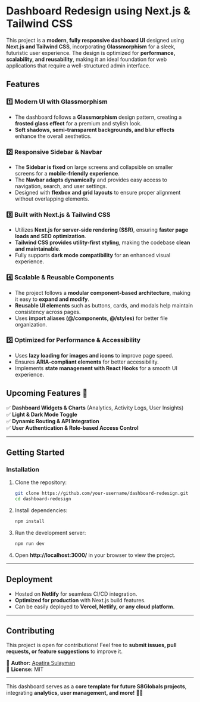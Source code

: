 # **Dashboard Redesign using Next.js & Tailwind CSS**  

This project is a **modern, fully responsive dashboard UI** designed using **Next.js and Tailwind CSS**, incorporating **Glassmorphism** for a sleek, futuristic user experience. The design is optimized for **performance, scalability, and reusability**, making it an ideal foundation for web applications that require a well-structured admin interface.  

## **Features**  

### **1️⃣ Modern UI with Glassmorphism**  
- The dashboard follows a **Glassmorphism** design pattern, creating a **frosted glass effect** for a premium and stylish look.  
- **Soft shadows, semi-transparent backgrounds, and blur effects** enhance the overall aesthetics.  

### **2️⃣ Responsive Sidebar & Navbar**  
- The **Sidebar is fixed** on large screens and collapsible on smaller screens for a **mobile-friendly experience**.  
- The **Navbar adapts dynamically** and provides easy access to navigation, search, and user settings.  
- Designed with **flexbox and grid layouts** to ensure proper alignment without overlapping elements.  

### **3️⃣ Built with Next.js & Tailwind CSS**  
- Utilizes **Next.js for server-side rendering (SSR)**, ensuring **faster page loads and SEO optimization**.  
- **Tailwind CSS provides utility-first styling**, making the codebase **clean and maintainable**.  
- Fully supports **dark mode compatibility** for an enhanced visual experience.  

### **4️⃣ Scalable & Reusable Components**  
- The project follows a **modular component-based architecture**, making it easy to **expand and modify**.  
- **Reusable UI elements** such as buttons, cards, and modals help maintain consistency across pages.  
- Uses **import aliases (@/components, @/styles)** for better file organization.  

### **5️⃣ Optimized for Performance & Accessibility**  
- Uses **lazy loading for images and icons** to improve page speed.  
- Ensures **ARIA-compliant elements** for better accessibility.  
- Implements **state management with React Hooks** for a smooth UI experience.  

## **Upcoming Features 🚀**  
✅ **Dashboard Widgets & Charts** (Analytics, Activity Logs, User Insights)  
✅ **Light & Dark Mode Toggle**  
✅ **Dynamic Routing & API Integration**  
✅ **User Authentication & Role-based Access Control**  

---

## **Getting Started**  

### **Installation**  
1. Clone the repository:  
   ```bash
   git clone https://github.com/your-username/dashboard-redesign.git
   cd dashboard-redesign
   ```
2. Install dependencies:  
   ```bash
   npm install
   ```
3. Run the development server:  
   ```bash
   npm run dev
   ```
4. Open **http://localhost:3000/** in your browser to view the project.  

---

## **Deployment**  
- Hosted on **Netlify** for seamless CI/CD integration.  
- **Optimized for production** with Next.js build features.  
- Can be easily deployed to **Vercel, Netlify, or any cloud platform**.  

---

## **Contributing**  
This project is open for contributions! Feel free to **submit issues, pull requests, or feature suggestions** to improve it.  

📌 **Author:** [Apatira Sulayman](https://github.com/sulaymantechpro)  
📌 **License:** MIT  

---

This dashboard serves as a **core template for future S8Globals projects**, integrating **analytics, user management, and more!** 🚀💡
